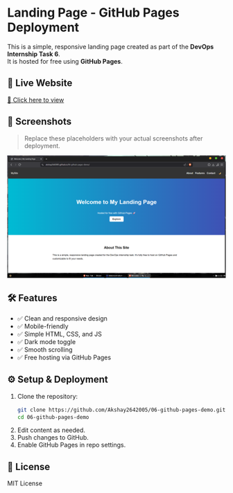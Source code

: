 # Landing Page - GitHub Pages Deployment

This is a simple, responsive landing page created as part of the **DevOps Internship Task 6**.  
It is hosted for free using **GitHub Pages**.

## 🚀 Live Website
[🔗 Click here to view](https://akshay2642005.github.io/06-github-pages-demo/)

## 📸 Screenshots
> Replace these placeholders with your actual screenshots after deployment.

![Homepage Screenshot](screenshots/homepage.png)

## 🛠 Features
- ✅ Clean and responsive design
- ✅ Mobile-friendly
- ✅ Simple HTML, CSS, and JS
- ✅ Dark mode toggle
- ✅ Smooth scrolling
- ✅ Free hosting via GitHub Pages

## ⚙️ Setup & Deployment
1. Clone the repository:
   ```bash
   git clone https://github.com/Akshay2642005/06-github-pages-demo.git
   cd 06-github-pages-demo
   ```
2. Edit content as needed.
3. Push changes to GitHub.
4. Enable GitHub Pages in repo settings.

## 📜 License
MIT License
